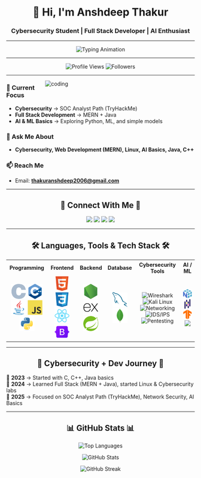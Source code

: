 <h1 align="center">👋 Hi, I'm Anshdeep Thakur</h1>
<h3 align="center">Cybersecurity Student | Full Stack Developer | AI Enthusiast</h3>

---

<p align="center">
  <img src="https://readme-typing-svg.demolab.com?font=Fira+Code&size=22&pause=1000&center=true&vCenter=true&width=650&lines=Cybersecurity+Student+(CSE+3rd+Year);Full+Stack+Developer+(MERN+%2B+Java);SOC+Analyst+Path+on+TryHackMe;AI+%26+ML+Beginner;Linux+%7C+Networking+%7C+Problem+Solver" alt="Typing Animation" />
</p>

---

<p align="center">
  <img src="https://komarev.com/ghpvc/?username=Thakur0088&label=Profile%20views&color=0e75b6&style=flat" alt="Profile Views" />
  <img src="https://img.shields.io/github/followers/Thakur0088?label=Followers&style=social" alt="Followers" />
</p>

---

<img align="right" alt="coding" width="400" src="https://media.giphy.com/media/qgQUggAC3Pfv687qPC/giphy.gif">

### 🌱 Current Focus
- **Cybersecurity** → SOC Analyst Path (TryHackMe)  
- **Full Stack Development** → MERN + Java  
- **AI & ML Basics** → Exploring Python, ML, and simple models  

### 💬 Ask Me About
- **Cybersecurity, Web Development (MERN), Linux, AI Basics, Java, C++**

### 📫 Reach Me
- Email: **thakuranshdeep2006@gmail.com**

---

<h2 align="center">🌟 Connect With Me 🌟</h2>
<p align="center">
  <a href="https://linkedin.com/in/anshdeep-thakur" target="_blank"><img src="https://img.shields.io/badge/LinkedIn-0A66C2?style=for-the-badge&logo=linkedin&logoColor=white"></a>
  <a href="https://tryhackme.com/p/Thakur0088" target="_blank"><img src="https://img.shields.io/badge/TryHackMe-212C42?style=for-the-badge&logo=tryhackme&logoColor=red"></a>
  <a href="https://leetcode.com/anshdeep_thakur" target="_blank"><img src="https://img.shields.io/badge/LeetCode-FFA116?style=for-the-badge&logo=leetcode&logoColor=black"></a>
  <a href="https://instagram.com/anshdeepthakur8" target="_blank"><img src="https://img.shields.io/badge/Instagram-E4405F?style=for-the-badge&logo=instagram&logoColor=white"></a>
</p>

---

<h2 align="center">🛠️ Languages, Tools & Tech Stack 🛠️</h2>
<table align="center">
  <tr>
    <th>Programming</th>
    <th>Frontend</th>
    <th>Backend</th>
    <th>Database</th>
    <th>Cybersecurity Tools</th>
    <th>AI / ML</th>
  </tr>
  <tr>
    <td align="center">
      <img src="https://raw.githubusercontent.com/devicons/devicon/master/icons/c/c-original.svg" width="40"/>
      <img src="https://raw.githubusercontent.com/devicons/devicon/master/icons/cplusplus/cplusplus-original.svg" width="40"/>
      <img src="https://raw.githubusercontent.com/devicons/devicon/master/icons/java/java-original.svg" width="40"/>
      <img src="https://raw.githubusercontent.com/devicons/devicon/master/icons/javascript/javascript-original.svg" width="40"/>
      <img src="https://raw.githubusercontent.com/devicons/devicon/master/icons/python/python-original.svg" width="40"/>
    </td>
    <td align="center">
      <img src="https://raw.githubusercontent.com/devicons/devicon/master/icons/html5/html5-original.svg" width="40"/>
      <img src="https://raw.githubusercontent.com/devicons/devicon/master/icons/css3/css3-original.svg" width="40"/>
      <img src="https://raw.githubusercontent.com/devicons/devicon/master/icons/react/react-original.svg" width="40"/>
      <img src="https://raw.githubusercontent.com/devicons/devicon/master/icons/bootstrap/bootstrap-original.svg" width="40"/>
    </td>
    <td align="center">
      <img src="https://raw.githubusercontent.com/devicons/devicon/master/icons/nodejs/nodejs-original.svg" width="40"/>
      <img src="https://raw.githubusercontent.com/devicons/devicon/master/icons/express/express-original.svg" width="40"/>
      <img src="https://raw.githubusercontent.com/devicons/devicon/master/icons/spring/spring-original.svg" width="40"/>
    </td>
    <td align="center">
      <img src="https://raw.githubusercontent.com/devicons/devicon/master/icons/mysql/mysql-original.svg" width="40"/>
      <img src="https://raw.githubusercontent.com/devicons/devicon/master/icons/mongodb/mongodb-original.svg" width="40"/>
    </td>
    <td align="center">
      <img src="https://www.vectorlogo.zone/logos/wireshark/wireshark-icon.svg" width="40" title="Wireshark"/>
      <img src="https://www.kali.org/images/kali-dragon-icon.svg" width="40" title="Kali Linux"/>
      <img src="https://img.icons8.com/ios/50/000000/network.png" width="40" title="Networking"/>
      <img src="https://img.icons8.com/external-smashingstocks-flat-smashing-stocks/66/000000/external-shield-security-smashingstocks-flat-smashing-stocks.png" width="40" title="IDS/IPS"/>
      <img src="https://img.icons8.com/ios-filled/50/ethical-hacking.png" width="40" title="Pentesting"/>
    </td>
    <td align="center">
      <img src="https://raw.githubusercontent.com/devicons/devicon/master/icons/numpy/numpy-original.svg" width="40"/>
      <img src="https://raw.githubusercontent.com/devicons/devicon/master/icons/pandas/pandas-original.svg" width="40"/>
      <img src="https://raw.githubusercontent.com/devicons/devicon/master/icons/tensorflow/tensorflow-original.svg" width="40"/>
      <img src="https://raw.githubusercontent.com/devicons/devicon/master/icons/scikit-learn/scikit-learn-original.svg" width="40"/>
    </td>
  </tr>
</table>

---

<h2 align="center">🚀 Cybersecurity + Dev Journey 🚀</h2>

📌 **2023** → Started with C, C++, Java basics  
📌 **2024** → Learned Full Stack (MERN + Java), started Linux & Cybersecurity labs  
📌 **2025** → Focused on SOC Analyst Path (TryHackMe), Network Security, AI Basics  

---

<h2 align="center">📊 GitHub Stats 📊</h2>
<p align="center">
  <img src="https://github-readme-stats.vercel.app/api/top-langs?username=Thakur0088&show_icons=true&locale=en&layout=compact&theme=tokyonight" alt="Top Languages" />
</p>
<p align="center">
  <img src="https://github-readme-stats.vercel.app/api?username=Thakur0088&show_icons=true&theme=tokyonight" alt="GitHub Stats" />
</p>
<p align="center">
  <img src="https://github-readme-streak-stats.herokuapp.com/?user=Thakur0088&theme=tokyonight" alt="GitHub Streak" />
</p>
